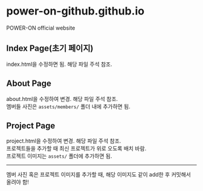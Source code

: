 # power-on-github.github.io
POWER-ON official website

## Index Page(초기 페이지)
index.html을 수정하면 됨. 해당 파일 주석 참조.
## About Page
about.html을 수정하여 변경. 해당 파일 주석 참조.  
멤버들 사진은 `assets/members/` 폴더 내에 추가하면 됨.  

## Project Page
project.html을 수정하여 변경. 해당 파일 주석 참조.  
프로젝트들을 추가할 때 최신 프로젝트가 위로 오도록 배치 바람.  
프로젝트 이미지는 `assets/` 폴더에 추가하면 됨. 

---
멤버 사진 혹은 프로젝트 이미지를 추가할 때, 해당 이미지도 같이 add한 후 커밋해서 올려야 함!